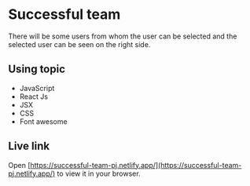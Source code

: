 # Successful team

There will be some users from whom the user can be selected and the selected user can be seen on the right side.

## Using topic

- JavaScript
- React Js
- JSX
- CSS
- Font awesome

## Live link

Open [https://successful-team-pj.netlify.app/](https://successful-team-pj.netlify.app/) to view it in your browser.
